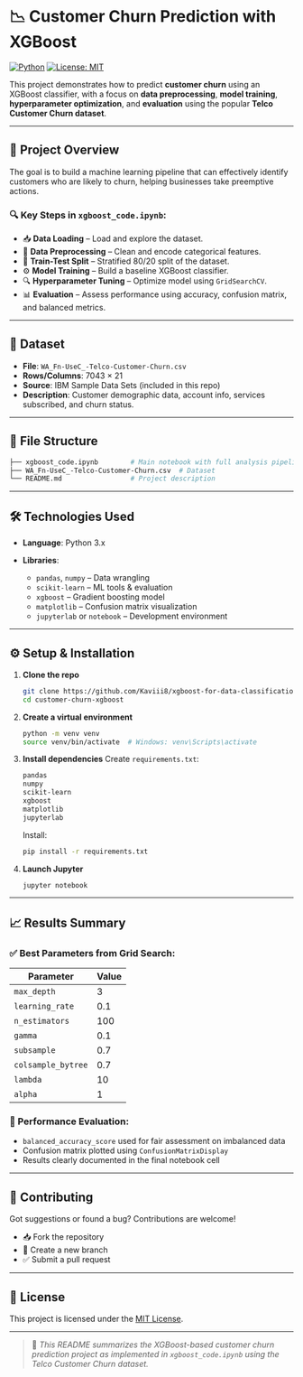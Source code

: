 # 📉 Customer Churn Prediction with XGBoost

[![Python](https://img.shields.io/badge/Python-3.8%2B-blue.svg)](https://www.python.org/)
[![License: MIT](https://img.shields.io/badge/License-MIT-yellow.svg)](https://opensource.org/licenses/MIT)

This project demonstrates how to predict **customer churn** using an XGBoost classifier, with a focus on **data preprocessing**, **model training**, **hyperparameter optimization**, and **evaluation** using the popular **Telco Customer Churn dataset**.

---

## 🚀 Project Overview

The goal is to build a machine learning pipeline that can effectively identify customers who are likely to churn, helping businesses take preemptive actions.

### 🔍 Key Steps in `xgboost_code.ipynb`:

* 📥 **Data Loading** – Load and explore the dataset.
* 🧹 **Data Preprocessing** – Clean and encode categorical features.
* 🧪 **Train-Test Split** – Stratified 80/20 split of the dataset.
* ⚙️ **Model Training** – Build a baseline XGBoost classifier.
* 🔍 **Hyperparameter Tuning** – Optimize model using `GridSearchCV`.
* 📊 **Evaluation** – Assess performance using accuracy, confusion matrix, and balanced metrics.

---

## 🧾 Dataset

* **File**: `WA_Fn-UseC_-Telco-Customer-Churn.csv`
* **Rows/Columns**: 7043 × 21
* **Source**: IBM Sample Data Sets (included in this repo)
* **Description**: Customer demographic data, account info, services subscribed, and churn status.

---

## 📁 File Structure

```bash
├── xgboost_code.ipynb        # Main notebook with full analysis pipeline
├── WA_Fn-UseC_-Telco-Customer-Churn.csv  # Dataset
└── README.md                 # Project description
```

---

## 🛠️ Technologies Used

* **Language**: Python 3.x
* **Libraries**:

  * `pandas`, `numpy` – Data wrangling
  * `scikit-learn` – ML tools & evaluation
  * `xgboost` – Gradient boosting model
  * `matplotlib` – Confusion matrix visualization
  * `jupyterlab` or `notebook` – Development environment

---

## ⚙️ Setup & Installation

1. **Clone the repo**

   ```bash
   git clone https://github.com/Kaviii8/xgboost-for-data-classification.git
   cd customer-churn-xgboost
   ```

2. **Create a virtual environment**

   ```bash
   python -m venv venv
   source venv/bin/activate  # Windows: venv\Scripts\activate
   ```

3. **Install dependencies**
   Create `requirements.txt`:

   ```txt
   pandas
   numpy
   scikit-learn
   xgboost
   matplotlib
   jupyterlab
   ```

   Install:

   ```bash
   pip install -r requirements.txt
   ```

4. **Launch Jupyter**

   ```bash
   jupyter notebook
   ```

---

## 📈 Results Summary

### ✅ Best Parameters from Grid Search:

| Parameter          | Value |
| ------------------ | ----- |
| `max_depth`        | 3     |
| `learning_rate`    | 0.1   |
| `n_estimators`     | 100   |
| `gamma`            | 0.1   |
| `subsample`        | 0.7   |
| `colsample_bytree` | 0.7   |
| `lambda`           | 10    |
| `alpha`            | 1     |

### 🧪 Performance Evaluation:

* `balanced_accuracy_score` used for fair assessment on imbalanced data
* Confusion matrix plotted using `ConfusionMatrixDisplay`
* Results clearly documented in the final notebook cell

---

## 🤝 Contributing

Got suggestions or found a bug? Contributions are welcome!

* 📥 Fork the repository
* 📌 Create a new branch
* ✅ Submit a pull request

---

## 📄 License

This project is licensed under the [MIT License](LICENSE).

---

> 📘 *This README summarizes the XGBoost-based customer churn prediction project as implemented in `xgboost_code.ipynb` using the Telco Customer Churn dataset.*
